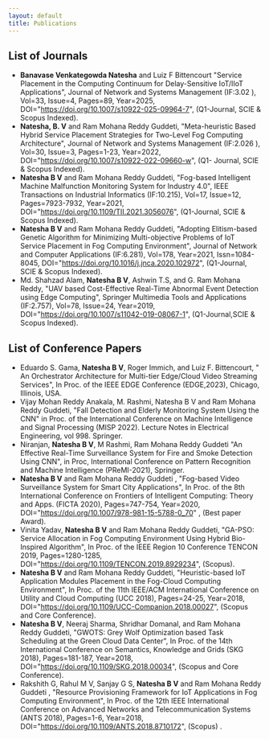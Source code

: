 ```yaml
---
layout: default
title: Publications
---
```

## List of Journals 
- **Banavase Venkategowda Natesha** and Luiz F Bittencourt "Service Placement in the Computing Continuum for Delay-Sensitive IoT/IIoT Applications", Journal of Network and Systems Management (IF:3.02 ), Vol=33, Issue=4, Pages=89, Year=2025, DOI="https://doi.org/10.1007/s10922-025-09964-7", (Q1-Journal, SCIE & Scopus Indexed).
-  **Natesha, B. V** and Ram Mohana Reddy Guddeti, "Meta-heuristic Based Hybrid Service Placement Strategies for Two-Level Fog Computing Architecture", Journal of Network and Systems Management (IF:2.026 ), Vol=30, Issue=3, Pages=1-23, Year=2022, DOI="https://doi.org/10.1007/s10922-022-09660-w", (Q1- Journal, SCIE & Scopus Indexed).
- **Natesha B V** and Ram Mohana Reddy Guddeti, "Fog-based Intelligent Machine Malfunction Monitoring System for Industry 4.0", IEEE Transactions on  Industrial Informatics (IF:10.215), Vol=17, Issue=12, Pages=7923-7932, Year=2021, DOI="https://doi.org/10.1109/TII.2021.3056076", (Q1-Journal, SCIE & Scopus Indexed).
- **Natesha B V** and Ram Mohana Reddy Guddeti, "Adopting Elitism-based Genetic Algorithm for Minimizing Multi-objective Problems of IoT Service Placement in  Fog Computing Environment", Journal of Network and Computer Applications (IF:6.281), Vol=178, Year=2021, Issn=1084-8045, DOI="https://doi.org/10.1016/j.jnca.2020.102972", (Q1-Journal, SCIE & Scopus Indexed).
- Md. Shahzad Alam, **Natesha B V**, Ashwin T.S, and G. Ram Mohana Reddy, "UAV based Cost-Effective Real-Time Abnormal Event Detection using Edge Computing", Springer Multimedia Tools and Applications  (IF:2.757), Vol=78, Issue=24, Year=2019, DOI="https://doi.org/10.1007/s11042-019-08067-1", (Q1-Journal,SCIE & Scopus Indexed).    


## List of Conference Papers
- Eduardo S. Gama, **Natesha B V**, Roger Immich, and Luiz F. Bittencourt, " An Orchestrator Architecture for Multi-tier Edge/Cloud Video Streaming Services", In Proc. of the IEEE EDGE Conference (EDGE,2023), Chicago, Illinois, USA.
- Vijay Mohan Reddy Anakala, M. Rashmi, Natesha B V and Ram Mohana Reddy Guddeti, "Fall Detection and Elderly Monitoring System Using the CNN" in Proc. of the International Conference on Machine Intelligence and Signal Processing (MISP 2022). Lecture Notes in Electrical Engineering, vol 998. Springer.
- Niranjan, **Natesha B V**, M Rashmi, Ram Mohana Reddy Guddeti "An Effective Real-Time Surveillance System for Fire and Smoke Detection Using CNN", in Proc, International Conference on Pattern Recognition and Machine Intelligence (PReMI-2021), Springer.
- **Natesha B V** and Ram Mohana Reddy Guddeti , "Fog-based Video Surveillance System for Smart City Applications", In Proc. of the  8th International Conference on Frontiers of Intelligent Computing: Theory and Apps. (FICTA 2020), Pages=747-754, Year=2020, DOI="https://doi.org/10.1007/978-981-15-5788-0_70" , (Best paper Award).
- Vinita Yadav, **Natesha B V** and Ram Mohana Reddy Guddeti, "GA-PSO: Service Allocation in Fog Computing Environment Using Hybrid Bio-Inspired Algorithm", In Proc. of the IEEE Region 10 Conference  TENCON 2019, Pages=1280-1285, DOI="https://doi.org/10.1109/TENCON.2019.8929234", (Scopus).
- **Natesha B V** and Ram Mohana Reddy Guddeti,  "Heuristic-based IoT Application Modules Placement in the Fog-Cloud Computing Environment", In Proc. of the 11th IEEE/ACM International Conference on Utility and Cloud Computing (UCC 2018), Pages=24-25, Year=2018, DOI="https://doi.org/10.1109/UCC-Companion.2018.00027",  (Scopus and Core Conference).
- **Natesha B V**, Neeraj Sharma, Shridhar Domanal, and Ram Mohana Reddy Guddeti, "GWOTS: Grey Wolf Optimization based Task Scheduling at the Green Cloud Data Center", In Proc. of the 14th International Conference on Semantics, Knowledge and Grids (SKG 2018), Pages=181-187, Year=2018, DOI="https://doi.org/10.1109/SKG.2018.00034", (Scopus and Core Conference).
- Rakshith G, Rahul M V, Sanjay G S, **Natesha B V** and Ram Mohana Reddy Guddeti , "Resource Provisioning Framework for IoT Applications in Fog Computing Environment", In Proc. of the 12th IEEE International Conference on Advanced Networks and Telecommunication Systems (ANTS 2018), Pages=1-6, Year=2018, DOI="https://doi.org/10.1109/ANTS.2018.8710172", (Scopus) .
